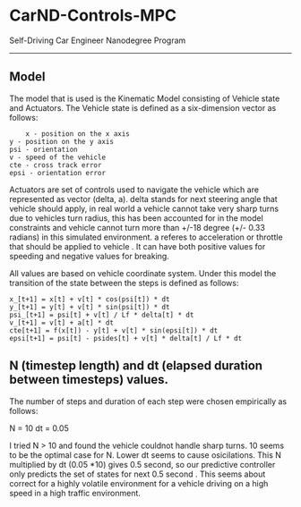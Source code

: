 # CarND-Controls-MPC
Self-Driving Car Engineer Nanodegree Program

---


## Model

The model that is used is the Kinematic Model consisting of Vehicle state and Actuators.  The Vehicle state is defined as a six-dimension vector as follows:
 
        x - position on the x axis
	y - position on the y axis
	psi - orientation
	v - speed of the vehicle
	cte - cross track error
	epsi - orientation error

Actuators are set of controls used to navigate the vehicle which are represented as vector (delta, a).  delta stands for next steering angle that vehicle should apply, in real world a vehicle cannot take very sharp turns due to vehicles turn radius, this has been accounted for in the model constraints and vehicle cannot turn more than +/-18 degree (+/- 0.33 radians) in this simulated environment. a referes to acceleration or throttle that should be applied to vehicle . It can have both positive values for speeding and negative values for breaking.

All values are based on vehicle coordinate system. Under this model the transition of the state between the steps is defined as follows:

	x_[t+1] = x[t] + v[t] * cos(psi[t]) * dt
	y_[t+1] = y[t] + v[t] * sin(psi[t]) * dt
	psi_[t+1] = psi[t] + v[t] / Lf * delta[t] * dt
	v_[t+1] = v[t] + a[t] * dt
	cte[t+1] = f(x[t]) - y[t] + v[t] * sin(epsi[t]) * dt
	epsi[t+1] = psi[t] - psides[t] + v[t] * delta[t] / Lf * dt

## N (timestep length) and dt (elapsed duration between timesteps) values.

The number of steps and duration of each step were chosen empirically as follows:

N = 10 
dt = 0.05

I tried N > 10 and found the vehicle couldnot handle sharp turns.  10 seems to be the optimal case for N.  Lower dt seems to cause osicilations. 
This N multiplied by dt (0.05 *10) gives 0.5 second, so our predictive controller only predicts the set of states for next 0.5 second .  This seems about correct for a highly volatile environment for a vehicle driving on a high speed in a high traffic environment.


